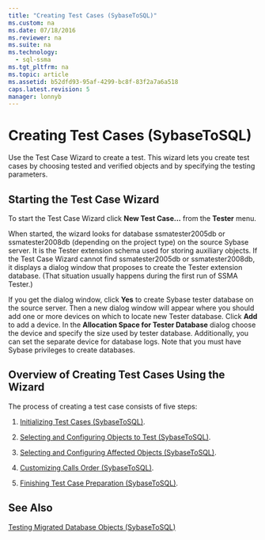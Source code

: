 ```yaml
---
title: "Creating Test Cases (SybaseToSQL)"
ms.custom: na
ms.date: 07/18/2016
ms.reviewer: na
ms.suite: na
ms.technology: 
  - sql-ssma
ms.tgt_pltfrm: na
ms.topic: article
ms.assetid: b52dfd93-95af-4299-bc8f-83f2a7a6a518
caps.latest.revision: 5
manager: lonnyb
---
```

# Creating Test Cases (SybaseToSQL)
Use the Test Case Wizard to create a test. This wizard lets you create test cases by choosing tested and verified objects and by specifying the testing parameters.  
  
## Starting the Test Case Wizard  
To start the Test Case Wizard click **New Test Case…** from the **Tester** menu.  
  
When started, the wizard looks for database ssmatester2005db or ssmatester2008db (depending on the project type) on the source Sybase server. It is the Tester extension schema used for storing auxiliary objects. If the Test Case Wizard cannot find ssmatester2005db or ssmatester2008db, it displays a dialog window that proposes to create the Tester extension database. (That situation usually happens during the first run of SSMA Tester.)  
  
If you get the dialog window, click **Yes** to create Sybase tester database on the source server. Then a new dialog window will appear where you should add one or more devices on which to locate new Tester database. Click **Add** to add a device. In the **Allocation Space for Tester Database** dialog choose the device and specify the size used by tester database. Additionally, you can set the separate device for database logs. Note that you must have Sybase privileges to create databases.  
  
## Overview of Creating Test Cases Using the Wizard  
The process of creating a test case consists of five steps:  
  
1.  [Initializing Test Cases &#40;SybaseToSQL&#41;](../content/Initializing-Test-Cases--SybaseToSQL-.md).  
  
2.  [Selecting and Configuring Objects to Test &#40;SybaseToSQL&#41;](../content/Selecting-and-Configuring-Objects-to-Test--SybaseToSQL-.md).  
  
3.  [Selecting and Configuring Affected Objects &#40;SybaseToSQL&#41;](../content/Selecting-and-Configuring-Affected-Objects--SybaseToSQL-.md).  
  
4.  [Customizing Calls Order &#40;SybaseToSQL&#41;](../content/Customizing-Calls-Order--SybaseToSQL-.md).  
  
5.  [Finishing Test Case Preparation &#40;SybaseToSQL&#41;](../content/Finishing-Test-Case-Preparation--SybaseToSQL-.md).  
  
## See Also  
[Testing Migrated Database Objects &#40;SybaseToSQL&#41;](../content/Testing-Migrated-Database-Objects--SybaseToSQL-.md)  
  
